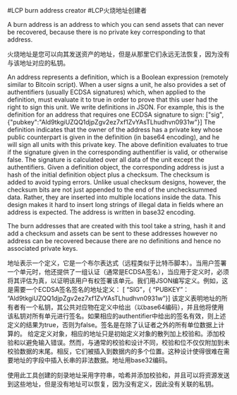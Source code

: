 #LCP burn address creator
#LCP火烧地址创建者

A burn address is an address to which you can send assets that can never be recovered, because there is no private key corresponding to that address.

火烧地址是您可以向其发送资产的地址，但是从那里它们永远无法恢复，因为没有与该地址对应的私钥。

An address represents a definition, which is a Boolean expression (remotely similar to Bitcoin script). When a user signs a unit, he also provides a set of authentifiers (usually ECDSA signatures) which, when applied to the definition, must evaluate it to true in order to prove that this user had the right to sign this unit. We write definitions in JSON. For example, this is the definition for an address that requires one ECDSA signature to sign:
["sig",{"pubkey":"Ald9tkgiUZQQ1djpZgv2ez7xf1ZvYAsTLhudhvn0931w"}]
The definition indicates that the owner of the address has a private key whose public counterpart is given in the definition (in base64 encoding), and he will sign all units with this private key. The above definition evaluates to true if the signature given in the corresponding authentifier is valid, or otherwise false. The signature is calculated over all data of the unit except the authentifiers.
Given a definition object, the corresponding address is just a hash of the initial definition object plus a checksum. The checksum is added to avoid typing errors. Unlike usual checksum designs, however, the checksum bits are not just appended to the end of the unchecksummed data. Rather, they are inserted into multiple locations inside the data. This design makes it hard to insert long strings of illegal data in fields where an address is expected. The address is written in base32 encoding. 

The burn addresses that are created with this tool take a string, hash it and add a checksum and assets can be sent to these addresses however no address can be recovered because there are no definitions and hence no associated private keys.

地址表示一个定义，它是一个布尔表达式（远程类似于比特币脚本）。当用户签署一个单元时，他还提供了一组认证（通常是ECDSA签名），当应用于定义时，必须将其评估为真，以证明该用户有权签署该单元。我们用JSON编写定义。例如，这是需要一个ECDSA签名签名的地址定义：
[ “SIG”，{ “PUBKEY”： “Ald9tkgiUZQQ1djpZgv2ez7xf1ZvYAsTLhudhvn0931w”}]
该定义表明地址的所有者有一个私钥，其公共对应物在定义中给出（以base64编码），并且他将使用该私钥对所有单元进行签名。如果相应的authentifier中给出的签名有效，则上述定义的结果为true，否则为false。签名是在除了认证者之外的所有单位数据上计算的。
给定定义对象，相应的地址只是初始定义对象的散列加上校验和。添加校验和以避免输入错误。然而，与通常的校验和设计不同，校验和位不仅仅附加到未校验数据的末尾。相反，它们被插入到数据内的多个位置。这种设计使得很难在需要地址的字段中插入长串的非法数据。地址用base32编码。

使用此工具创建的刻录地址采用字符串，哈希并添加校验和，并且可以将资源发送到这些地址，但是没有地址可以恢复，因为没有定义，因此没有关联的私钥。